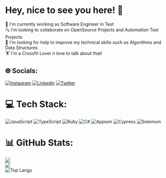 # Hey, nice to see you here! 🥳
🔩 I'm currently working as Software Engineer in Test<br>🔍 I'm looking to collaborate on OpenSource Projects and Automation Test Projects<br>🤝 I'm looking for help to improve my technical skills such as Algorithms and Data Structures<br>🏋 I'm a Crossfit Lover n love to talk about that!


## 🌐 Socials:
[![Instagram](https://img.shields.io/badge/Instagram-%23E4405F.svg?logo=Instagram&logoColor=white)](https://instagram.com/joaooliveira.hilario) [![LinkedIn](https://img.shields.io/badge/LinkedIn-%230077B5.svg?logo=linkedin&logoColor=white)](https://linkedin.com/in/joao-hilario) [![Twitter](https://img.shields.io/badge/Twitter-%231DA1F2.svg?logo=Twitter&logoColor=white)](https://twitter.com/joaolucas_oh) 

# 💻 Tech Stack:
![JavaScript](https://img.shields.io/badge/javascript-%23323330.svg?style=for-the-badge&logo=javascript&logoColor=%23F7DF1E) ![TypeScript](https://img.shields.io/badge/typescript-%23007ACC.svg?style=for-the-badge&logo=typescript&logoColor=white) ![Ruby](https://img.shields.io/badge/ruby-%23CC342D.svg?style=for-the-badge&logo=ruby&logoColor=white)
![C#](https://img.shields.io/badge/C%23-239120?style=for-the-badge&logo=c-sharp&logoColor=white)
![Appium](https://img.shields.io/badge/appium-3C3C3D?style=for-the-badge&logo=appium&logoColor=white)
![Cypress](https://img.shields.io/badge/cypress-17202C?style=for-the-badge&logo=cypress&logoColor=white)
![Selenium](https://img.shields.io/badge/selenium-43B02A?style=for-the-badge&logo=selenium&logoColor=white)
 
# 📊 GitHub Stats:
![](https://github-readme-stats.vercel.app/api?username=joaolucasoh&theme=default&hide_border=false&include_all_commits=true&count_private=false)<br/>
![](https://github-readme-streak-stats.herokuapp.com/?user=joaolucasoh&theme=default&hide_border=false)<br/>
![Top Langs](https://github-readme-stats.vercel.app/api/top-langs/?username=joaolucasoh&layout=compact&langs_count=10&theme=default)


